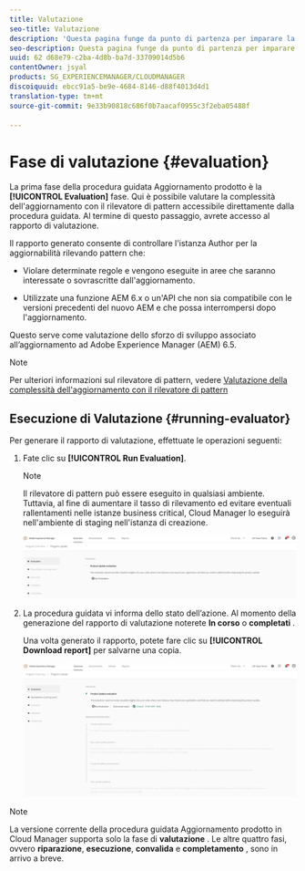```yaml
---
title: Valutazione
seo-title: Valutazione
description: 'Questa pagina funge da punto di partenza per imparare la fase di valutazione nella procedura guidata Aggiornamento prodotto. '
seo-description: Questa pagina funge da punto di partenza per imparare la fase di valutazione nella procedura guidata Aggiornamento prodotto.
uuid: 62 d68e79-c2ba-4d8b-ba7d-33709014d5b6
contentOwner: jsyal
products: SG_EXPERIENCEMANAGER/CLOUDMANAGER
discoiquuid: ebcc91a5-be9e-4684-8146-d88f4013d4d1
translation-type: tm+mt
source-git-commit: 9e33b90818c686f0b7aacaf0955c3f2eba05488f

---
```



# Fase di valutazione {#evaluation}

La prima fase della procedura guidata Aggiornamento prodotto è la **[!UICONTROL Evaluation]** fase.
Qui è possibile valutare la complessità dell'aggiornamento con il rilevatore di pattern accessibile direttamente dalla procedura guidata. Al termine di questo passaggio, avrete accesso al rapporto di valutazione.

Il rapporto generato consente di controllare l'istanza Author per la aggiornabilità rilevando pattern che:

* Violare determinate regole e vengono eseguite in aree che saranno interessate o sovrascritte dall'aggiornamento.

* Utilizzate una funzione AEM 6.x o un'API che non sia compatibile con le versioni precedenti del nuovo AEM e che possa interrompersi dopo l'aggiornamento.

Questo serve come valutazione dello sforzo di sviluppo associato all’aggiornamento ad Adobe Experience Manager (AEM) 6.5.

>[!NOTE]
>Per ulteriori informazioni sul rilevatore di pattern, vedere [Valutazione della complessità dell'aggiornamento con il rilevatore di pattern](https://helpx.adobe.com/experience-manager/6-4/sites/deploying/using/pattern-detector.html)

## Esecuzione di Valutazione {#running-evaluator}

Per generare il rapporto di valutazione, effettuate le operazioni seguenti:

1. Fate clic su **[!UICONTROL Run Evaluation]**.

   >[!NOTE]
   >Il rilevatore di pattern può essere eseguito in qualsiasi ambiente. Tuttavia, al fine di aumentare il tasso di rilevamento ed evitare eventuali rallentamenti nelle istanze business critical, Cloud Manager lo eseguirà nell'ambiente di staging nell'istanza di creazione.

   ![](assets/Run-Evaluation.png)

1. La procedura guidata vi informa dello stato dell’azione. Al momento della generazione del rapporto di valutazione noterete **In corso** o **completati** .

   Una volta generato il rapporto, potete fare clic su **[!UICONTROL Download report]** per salvarne una copia.

   ![](assets/Evaluation-1.png)


>[!NOTE]
>La versione corrente della procedura guidata Aggiornamento prodotto in Cloud Manager supporta solo la fase di **valutazione** . Le altre quattro fasi, ovvero **riparazione**, **esecuzione**, **convalida** e **completamento** , sono in arrivo a breve.
